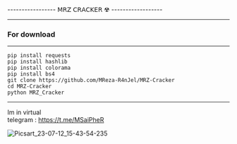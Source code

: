 ----------------- 𝖬𝖱𝖹 𝖢𝖱𝖠𝖢𝖪𝖤𝖱 ☢︎︎ ------------------

***
### For download
---
`pip install requests`<br/>
`pip install hashlib`<br/>
`pip install colorama`<br/>
`pip install bs4`<br/>
`git clone https://github.com/MReza-R4nJel/MRZ-Cracker`<br/>
`cd MRZ-Cracker`<br/>
`python MRZ_Cracker`<br/>
***
Im in virtual <br/>
    telegram : https://t.me/MSaiPheR

![Picsart_23-07-12_15-43-54-235](https://github.com/MReza-R4nJel/MRZ-Cracker/assets/122773869/e0020030-10df-4dd2-8911-6e6bc1463b45)

